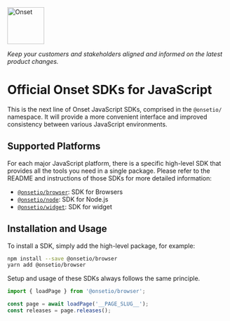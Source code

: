 <a href="https://www.onset.io/?utm_source=github&utm_medium=logo" target="_blank">
  <img src="https://www.onset.io/logo-white.png" alt="Onset" height="84">
</a>

*Keep your customers and stakeholders aligned and informed on the latest product changes.*

# Official Onset SDKs for JavaScript
This is the next line of Onset JavaScript SDKs, comprised in the `@onsetio/` namespace. It will provide a more convenient interface and improved consistency between various JavaScript environments.

## Supported Platforms
For each major JavaScript platform, there is a specific high-level SDK that provides all the tools you need in a single package. Please refer to the README and instructions of those SDKs for more detailed information:

- [`@onsetio/browser`](https://github.com/onsetio/onset-js/tree/main/packages/browser): SDK for Browsers
- [`@onsetio/node`](https://github.com/onsetio/onset-js/tree/master/packages/node): SDK for Node.js
- [`@onsetio/widget`](https://github.com/onsetio/onset-js/tree/master/packages/widget): SDK for widget

## Installation and Usage

To install a SDK, simply add the high-level package, for example:

```sh
npm install --save @onsetio/browser
yarn add @onsetio/browser
```

Setup and usage of these SDKs always follows the same principle.

```js
import { loadPage } from '@onsetio/browser';

const page = await loadPage('__PAGE_SLUG__');
const releases = page.releases();
```
